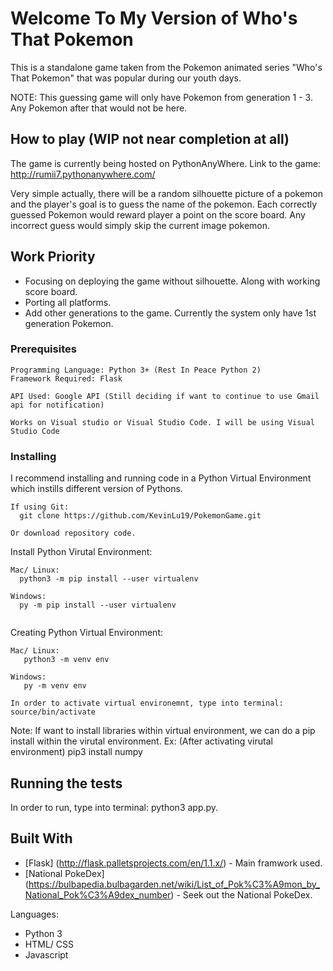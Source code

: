# Welcome To My Version of Who's That Pokemon
This is a standalone game taken from the Pokemon animated series "Who's That Pokemon" that was popular during our youth days.

NOTE: This guessing game will only have Pokemon from generation 1 - 3. Any Pokemon after that would not be here.

## How to play (WIP not near completion at all)
The game is currently being hosted on PythonAnyWhere. Link to the game: http://rumii7.pythonanywhere.com/

Very simple actually, there will be a random silhouette picture of a pokemon and the player's goal is to guess the name of the pokemon. Each correctly guessed Pokemon would reward player a point on the score board. Any incorrect guess would simply skip the current image pokemon.

## Work Priority 
* Focusing on deploying the game without silhouette. Along with working score board.
* Porting all platforms. 
* Add other generations to the game. Currently the system only have 1st generation Pokemon.


### Prerequisites
```
Programming Language: Python 3+ (Rest In Peace Python 2)
Framework Required: Flask 

API Used: Google API (Still deciding if want to continue to use Gmail api for notification)     
         
Works on Visual studio or Visual Studio Code. I will be using Visual Studio Code
```

### Installing

I recommend installing and running code in a Python Virtual Environment which instills different version of Pythons. 

```
If using Git: 
  git clone https://github.com/KevinLu19/PokemonGame.git
  
Or download repository code.

```

Install Python Virutal Environment: 

```
Mac/ Linux: 
  python3 -m pip install --user virtualenv
  
Windows: 
  py -m pip install --user virtualenv
  
```

Creating Python Virtual Environment:
```
Mac/ Linux:
   python3 -m venv env

Windows: 
   py -m venv env

In order to activate virtual environemnt, type into terminal: 
source/bin/activate
```
   Note: If want to install libraries within virtual environment, we can do a pip install within the virutal environment. 
   Ex: (After activating virutal environment) pip3 install numpy

## Running the tests

In order to run, type into terminal: python3 app.py.

## Built With

* [Flask] (http://flask.palletsprojects.com/en/1.1.x/) - Main framwork used.
* [National PokeDex] (https://bulbapedia.bulbagarden.net/wiki/List_of_Pok%C3%A9mon_by_National_Pok%C3%A9dex_number) - Seek out the National PokeDex.

Languages: 
* Python 3
* HTML/ CSS
* Javascript
